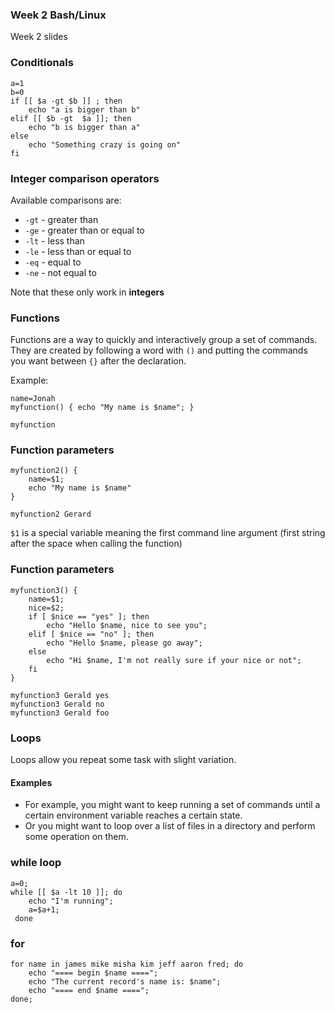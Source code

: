 ### Week 2 Bash/Linux

Week 2 slides


### Conditionals

    a=1
    b=0
    if [[ $a -gt $b ]] ; then
        echo "a is bigger than b"
    elif [[ $b -gt  $a ]]; then 
        echo "b is bigger than a"
    else
        echo "Something crazy is going on"
    fi


### Integer comparison operators

Available comparisons are:

* `-gt` - greater than
* `-ge` - greater than or equal to
* `-lt` - less than
* `-le` - less than or equal to
* `-eq` - equal to
* `-ne` - not equal to

Note that these only work in **integers**


### Functions
Functions are a way to quickly and interactively group a set of commands.  They are created by following a word with `()` and putting the commands you want between `{}` after the declaration.

Example:

    name=Jonah
    myfunction() { echo "My name is $name"; }

    myfunction

### Function parameters

    myfunction2() { 
        name=$1;
        echo "My name is $name"
    }

    myfunction2 Gerard

`$1` is a special variable meaning the first command line argument (first string after the space when calling the function)

### Function parameters

    myfunction3() { 
        name=$1;
        nice=$2;
        if [ $nice == "yes" ]; then
            echo "Hello $name, nice to see you";
        elif [ $nice == "no" ]; then
            echo "Hello $name, please go away";
        else
            echo "Hi $name, I'm not really sure if your nice or not";
        fi
    }

    myfunction3 Gerald yes
    myfunction3 Gerald no
    myfunction3 Gerald foo

### Loops
Loops allow you repeat some task with slight variation.  

#### Examples
* For example, you might want to keep running a set of commands until a certain environment variable reaches a certain state.
* Or you might want to loop over a list of files in a directory and perform some operation on them.

### while loop

    a=0;
    while [[ $a -lt 10 ]]; do 
        echo "I'm running"; 
        a=$a+1; 
     done

### for
    
    for name in james mike misha kim jeff aaron fred; do
        echo "==== begin $name ====";
        echo "The current record's name is: $name";
        echo "==== end $name ====";
    done;



